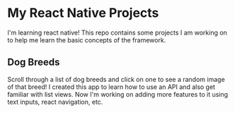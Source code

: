 # My React Native Projects

I'm learning react native! This repo contains some projects I am working on to help me learn the basic concepts of the framework.

## Dog Breeds

Scroll through a list of dog breeds and click on one to see a random image of that breed! I created this app to learn how to use an API and also get familiar with list views. Now I'm working on adding more features to it using text inputs, react navigation, etc.

